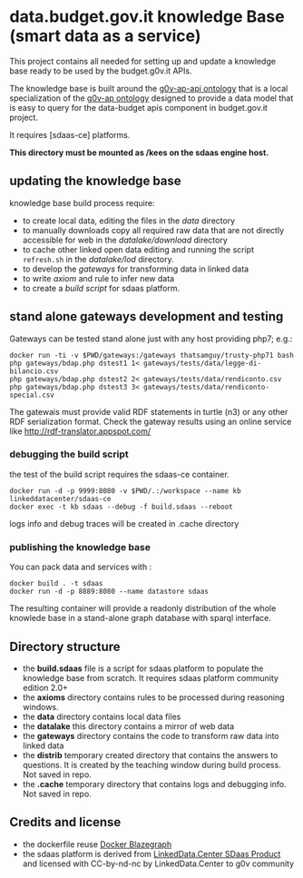 # data.budget.gov.it knowledge Base (smart data as a service)

This project contains all needed for setting up and update a knowledge base ready to be used by the budget.g0v.it APIs.

The knowledge base is built around the [g0v-ap-api ontology](http://data.budget.g0v.it/g0v-ap-api/v1) that is a local specialization of the [g0v-ap ontology](http://data.budget.g0v.it/g0v-ap/v1) designed to provide a data model that is easy to query for the data-budget apis component in budget.gov.it project.

It requires [sdaas-ce] platforms.

**This directory must be mounted as /kees  on the sdaas engine host.** 

## updating the knowledge base

knowledge base build process require:

- to create local data, editing the files in the *data* directory
- to manually downloads copy all required raw data that are not directly accessible for web in the *datalake/download* directory
- to cache other linked open data editing and running the script `refresh.sh` in the *datalake/lod* directory.
- to develop the *gateways* for transforming data in linked data
- to write *axiom* and rule to infer new data
- to create a *build script* for sdaas platform.



## stand alone gateways development and testing


Gateways can be tested stand alone just with any host providing php7; e.g.:

```
docker run -ti -v $PWD/gateways:/gateways thatsamguy/trusty-php71 bash
php gateways/bdap.php dstest1 1< gateways/tests/data/legge-di-bilancio.csv 
php gateways/bdap.php dstest2 2< gateways/tests/data/rendiconto.csv 
php gateways/bdap.php dstest3 3< gateways/tests/data/rendiconto-special.csv 
```

The gatewais must provide valid RDF statements in turtle (n3) or any other RDF serialization format. Check the gateway results using an online service like http://rdf-translator.appspot.com/
 
### debugging the build script

the test of the build script requires the sdaas-ce container.

```
docker run -d -p 9999:8080 -v $PWD/.:/workspace --name kb linkeddatacenter/sdaas-ce
docker exec -t kb sdaas --debug -f build.sdaas --reboot
```

logs info and debug traces will be created in .cache directory

 
### publishing  the knowledge base

You can pack data and services with :

```
docker build . -t sdaas
docker run -d -p 8889:8080 --name datastore sdaas
```

The resulting container will provide a readonly distribution of the whole knowlede base in a stand-alone graph database with sparql interface.


## Directory structure

- the **build.sdaas** file is a script for sdaas platform to populate the knowledge base from scratch. It requires sdaas platform community edition 2.0+
- the **axioms** directory contains rules to be processed during reasoning windows. 
- the **data** directory contains local data files
- the **datalake** this directory contains a mirror of web data
- the **gateways** directory contains the code to transform raw data into linked data
- the **distrib** temporary created directory that contains the answers to questions. It is created by the teaching window during build process. Not saved in repo.
- the **.cache** temporary directory that contains logs and debugging info. Not saved in repo.


## Credits and license


- the dockerfile reuse [Docker Blazegraph](https://github.com/lyrasis/docker-blazegraph)
- the sdaas platform is derived from [LinkedData.Center SDaas Product](https://it.linkeddata.center/p/sdaas) and licensed with CC-by-nd-nc by LinkedData.Center to g0v community

